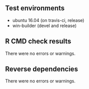 ## Test environments

* ubuntu 16.04 (on travis-ci, release)
* win-builder (devel and release)

## R CMD check results

There were no errors or warnings.

## Reverse dependencies

There were no errors or warnings.

